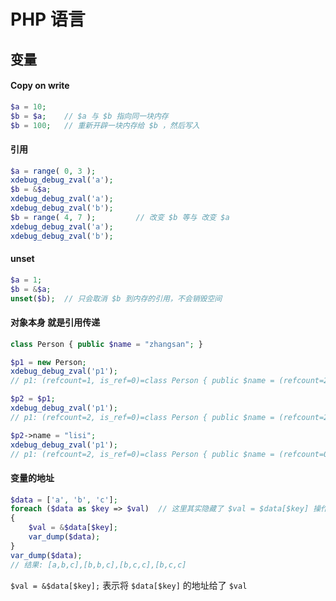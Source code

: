# PHP 语言

## 变量

#### Copy on write

```php
$a = 10;
$b = $a;    // $a 与 $b 指向同一块内存    
$b = 100;   // 重新开辟一块内存给 $b ，然后写入 
```

#### 引用

```php
$a = range( 0, 3 );
xdebug_debug_zval('a');
$b = &$a;
xdebug_debug_zval('a');
xdebug_debug_zval('b');
$b = range( 4, 7 );         // 改变 $b 等与 改变 $a
xdebug_debug_zval('a');
xdebug_debug_zval('b');
```

#### unset

```php
$a = 1;
$b = &$a;
unset($b);  // 只会取消 $b 到内存的引用，不会销毁空间
```

#### 对象本身 就是引用传递

```php
class Person { public $name = "zhangsan"; }

$p1 = new Person;
xdebug_debug_zval('p1');
// p1: (refcount=1, is_ref=0)=class Person { public $name = (refcount=2, is_ref=0)='zhangsan' }

$p2 = $p1;
xdebug_debug_zval('p1');
// p1: (refcount=2, is_ref=0)=class Person { public $name = (refcount=2, is_ref=0)='zhangsan' }

$p2->name = "lisi";
xdebug_debug_zval('p1');
// p1: (refcount=2, is_ref=0)=class Person { public $name = (refcount=0, is_ref=0)='lisi' }
```

#### 变量的地址

```php
$data = ['a', 'b', 'c'];
foreach ($data as $key => $val)  // 这里其实隐藏了 $val = $data[$key] 操作
{
    $val = &$data[$key];
    var_dump($data);
}
var_dump($data);
// 结果: [a,b,c],[b,b,c],[b,c,c],[b,c,c]
```

`$val = &$data[$key];` 表示将 `$data[$key]` 的地址给了 `$val`


















